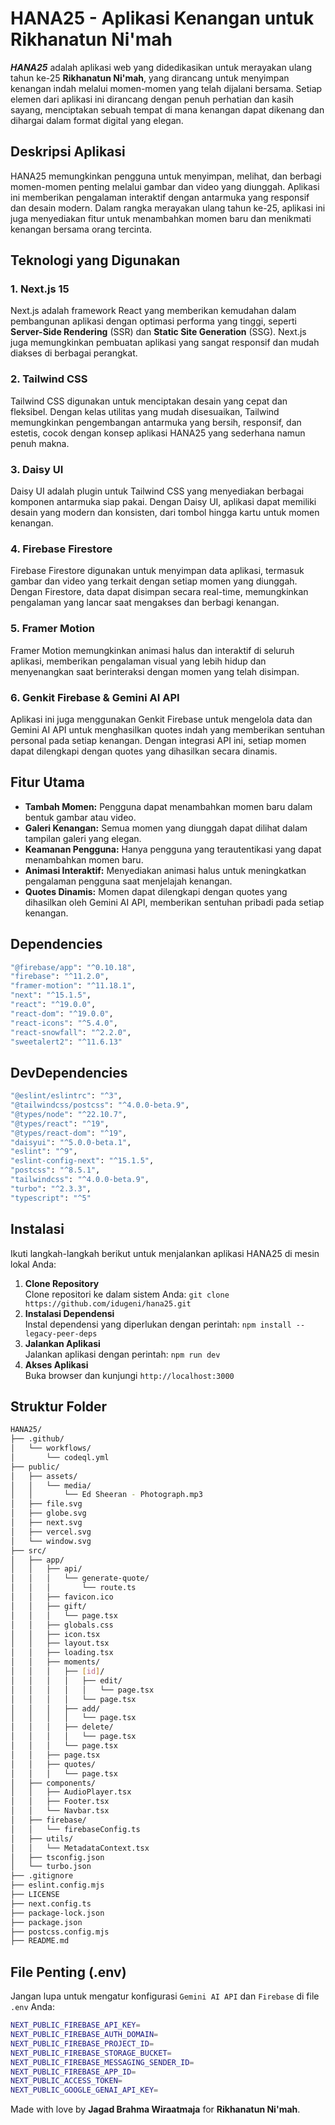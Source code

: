 # HANA25 - Aplikasi Kenangan untuk Rikhanatun Ni'mah

_**HANA25**_ adalah aplikasi web yang didedikasikan untuk merayakan ulang tahun ke-25 **Rikhanatun Ni'mah**, yang dirancang untuk menyimpan kenangan indah melalui momen-momen yang telah dijalani bersama. Setiap elemen dari aplikasi ini dirancang dengan penuh perhatian dan kasih sayang, menciptakan sebuah tempat di mana kenangan dapat dikenang dan dihargai dalam format digital yang elegan.

## Deskripsi Aplikasi

HANA25 memungkinkan pengguna untuk menyimpan, melihat, dan berbagi momen-momen penting melalui gambar dan video yang diunggah. Aplikasi ini memberikan pengalaman interaktif dengan antarmuka yang responsif dan desain modern. Dalam rangka merayakan ulang tahun ke-25, aplikasi ini juga menyediakan fitur untuk menambahkan momen baru dan menikmati kenangan bersama orang tercinta.

## Teknologi yang Digunakan

### 1\. **Next.js 15**

Next.js adalah framework React yang memberikan kemudahan dalam pembangunan aplikasi dengan optimasi performa yang tinggi, seperti **Server-Side Rendering** (SSR) dan **Static Site Generation** (SSG). Next.js juga memungkinkan pembuatan aplikasi yang sangat responsif dan mudah diakses di berbagai perangkat.

### 2\. **Tailwind CSS**

Tailwind CSS digunakan untuk menciptakan desain yang cepat dan fleksibel. Dengan kelas utilitas yang mudah disesuaikan, Tailwind memungkinkan pengembangan antarmuka yang bersih, responsif, dan estetis, cocok dengan konsep aplikasi HANA25 yang sederhana namun penuh makna.

### 3\. **Daisy UI**

Daisy UI adalah plugin untuk Tailwind CSS yang menyediakan berbagai komponen antarmuka siap pakai. Dengan Daisy UI, aplikasi dapat memiliki desain yang modern dan konsisten, dari tombol hingga kartu untuk momen kenangan.

### 4\. **Firebase Firestore**

Firebase Firestore digunakan untuk menyimpan data aplikasi, termasuk gambar dan video yang terkait dengan setiap momen yang diunggah. Dengan Firestore, data dapat disimpan secara real-time, memungkinkan pengalaman yang lancar saat mengakses dan berbagi kenangan.

### 5\. **Framer Motion**

Framer Motion memungkinkan animasi halus dan interaktif di seluruh aplikasi, memberikan pengalaman visual yang lebih hidup dan menyenangkan saat berinteraksi dengan momen yang telah disimpan.

### 6\. **Genkit Firebase & Gemini AI API**

Aplikasi ini juga menggunakan Genkit Firebase untuk mengelola data dan Gemini AI API untuk menghasilkan quotes indah yang memberikan sentuhan personal pada setiap kenangan. Dengan integrasi API ini, setiap momen dapat dilengkapi dengan quotes yang dihasilkan secara dinamis.

## Fitur Utama

* **Tambah Momen:** Pengguna dapat menambahkan momen baru dalam bentuk gambar atau video.
* **Galeri Kenangan:** Semua momen yang diunggah dapat dilihat dalam tampilan galeri yang elegan.
* **Keamanan Pengguna:** Hanya pengguna yang terautentikasi yang dapat menambahkan momen baru.
* **Animasi Interaktif:** Menyediakan animasi halus untuk meningkatkan pengalaman pengguna saat menjelajah kenangan.
* **Quotes Dinamis:** Momen dapat dilengkapi dengan quotes yang dihasilkan oleh Gemini AI API, memberikan sentuhan pribadi pada setiap kenangan.

## Dependencies

```bash
"@firebase/app": "^0.10.18",
"firebase": "^11.2.0",
"framer-motion": "^11.18.1",
"next": "^15.1.5",
"react": "^19.0.0",
"react-dom": "^19.0.0",
"react-icons": "^5.4.0",
"react-snowfall": "^2.2.0",
"sweetalert2": "^11.6.13"
```

## DevDependencies

```bash
"@eslint/eslintrc": "^3",
"@tailwindcss/postcss": "^4.0.0-beta.9",
"@types/node": "^22.10.7",
"@types/react": "^19",
"@types/react-dom": "^19",
"daisyui": "^5.0.0-beta.1",
"eslint": "^9",
"eslint-config-next": "^15.1.5",
"postcss": "^8.5.1",
"tailwindcss": "^4.0.0-beta.9",
"turbo": "^2.3.3",
"typescript": "^5"
```

## Instalasi

Ikuti langkah-langkah berikut untuk menjalankan aplikasi HANA25 di mesin lokal Anda:

1. **Clone Repository**  
    Clone repositori ke dalam sistem Anda: `git clone https://github.com/idugeni/hana25.git`
2. **Instalasi Dependensi**  
    Instal dependensi yang diperlukan dengan perintah: `npm install --legacy-peer-deps`
3. **Jalankan Aplikasi**  
    Jalankan aplikasi dengan perintah: `npm run dev`
4. **Akses Aplikasi**  
    Buka browser dan kunjungi `http://localhost:3000`

## Struktur Folder

```bash
HANA25/
├── .github/
│   └── workflows/
│       └── codeql.yml
├── public/
│   ├── assets/
│   │   └── media/
│   │       └── Ed Sheeran - Photograph.mp3
│   ├── file.svg
│   ├── globe.svg
│   ├── next.svg
│   ├── vercel.svg
│   └── window.svg
├── src/
│   ├── app/
│   │   ├── api/
│   │   │   └── generate-quote/
│   │   │       └── route.ts
│   │   ├── favicon.ico
│   │   ├── gift/
│   │   │   └── page.tsx
│   │   ├── globals.css
│   │   ├── icon.tsx
│   │   ├── layout.tsx
│   │   ├── loading.tsx
│   │   ├── moments/
│   │   │   ├── [id]/
│   │   │   │   ├── edit/
│   │   │   │   │   └── page.tsx
│   │   │   │   └── page.tsx
│   │   │   ├── add/
│   │   │   │   └── page.tsx
│   │   │   ├── delete/
│   │   │   │   └── page.tsx
│   │   │   └── page.tsx
│   │   ├── page.tsx
│   │   ├── quotes/
│   │   │   └── page.tsx
│   ├── components/
│   │   ├── AudioPlayer.tsx
│   │   ├── Footer.tsx
│   │   └── Navbar.tsx
│   ├── firebase/
│   │   └── firebaseConfig.ts
│   ├── utils/
│   │   └── MetadataContext.tsx
│   ├── tsconfig.json
│   └── turbo.json
├── .gitignore
├── eslint.config.mjs
├── LICENSE
├── next.config.ts
├── package-lock.json
├── package.json
├── postcss.config.mjs
├── README.md
```

## File Penting (.env)

Jangan lupa untuk mengatur konfigurasi `Gemini AI API` dan `Firebase` di file `.env` Anda:

```bash
NEXT_PUBLIC_FIREBASE_API_KEY=
NEXT_PUBLIC_FIREBASE_AUTH_DOMAIN=
NEXT_PUBLIC_FIREBASE_PROJECT_ID=
NEXT_PUBLIC_FIREBASE_STORAGE_BUCKET=
NEXT_PUBLIC_FIREBASE_MESSAGING_SENDER_ID=
NEXT_PUBLIC_FIREBASE_APP_ID=
NEXT_PUBLIC_ACCESS_TOKEN=
NEXT_PUBLIC_GOOGLE_GENAI_API_KEY=
```

Made with love by **Jagad Brahma Wiraatmaja** for **Rikhanatun Ni'mah**.
